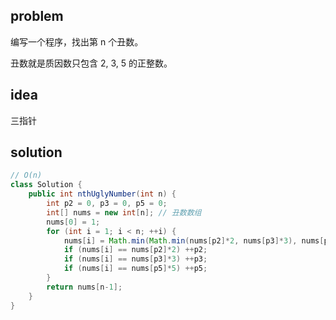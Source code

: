 ## problem
编写一个程序，找出第 n 个丑数。

丑数就是质因数只包含 2, 3, 5 的正整数。

## idea
三指针

## solution
```java
// O(n)
class Solution {
    public int nthUglyNumber(int n) {
        int p2 = 0, p3 = 0, p5 = 0;
        int[] nums = new int[n]; // 丑数数组
        nums[0] = 1;
        for (int i = 1; i < n; ++i) {
            nums[i] = Math.min(Math.min(nums[p2]*2, nums[p3]*3), nums[p5]*5);
            if (nums[i] == nums[p2]*2) ++p2;
            if (nums[i] == nums[p3]*3) ++p3;
            if (nums[i] == nums[p5]*5) ++p5;
        }
        return nums[n-1];
    }
}
```